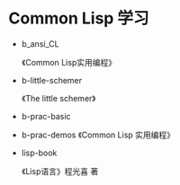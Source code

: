 # Common Lisp 学习


- b_ansi_CL

  《Common Lisp实用编程》


- b-little-schemer

  《The little schemer》


- b-prac-basic
- b-prac-demos
  《Common Lisp 实用编程》


- lisp-book

  《Lisp语言》程光喜 著

